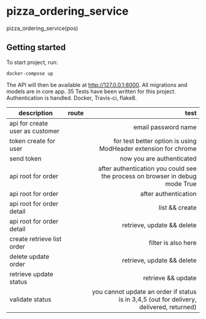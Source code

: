 # pizza_ordering_service
pizza_ordering_service(pos)
## Getting started

To start project, run:

```
docker-compose up
```

The API will then be available at http://127.0.0.1:8000.
All migrations and models are in core app. 35 Tests have been written for this project. Authentication is handled. Docker, Travis-ci, flake8. 

| description  | route |  test |
|----------|:-------------:|------:|
| api for create user as customer|    | email password name |
| token create for user  | | for test better option is using ModHeader extension for chrome |
| send token|| now you are authenticated |
| api root for order|| after authentication you could see the process on browser in debug mode True|
| api root for order| | after authentication |
| api root for order detail |  | list && create |
| api root for order detail | | retrieve, update && delete |
| create retrieve list  order  | | filter is also here |
| delete update order |  | retrieve, update && delete |
| retrieve update status | | retrieve && update |
| validate status | | you cannot update an order if status is in 3,4,5 (out for delivery, delivered, returned) |






